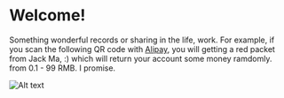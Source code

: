 Welcome!
=====================
Something wonderful records or sharing in the life, work. 
For example, if you scan the following QR code with [Alipay](http://global.alipay.com "try it"), you will getting a red packet from Jack Ma, :) which will return your account some money ramdomly. from 0.1 - 99 RMB. I promise. 

![Alt text](https://raw.githubusercontent.com/o0oke/o0oke.github.com/master/post/1046073801.jpg "Chinese trandictional red packet to you, scanning this with Alipay is required.")

